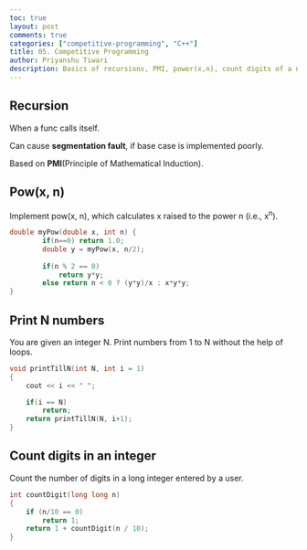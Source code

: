 ```yaml
---
toc: true
layout: post
comments: true
categories: ["competitive-programming", "C++"]
title: 05. Competitive Programming 
author: Priyanshu Tiwari
description: Basics of recursions, PMI, power(x,n), count digits of a number
---
```


## Recursion

When a func calls itself.

Can cause **segmentation fault**, if base case is implemented poorly.

Based on **PMI**(Principle of Mathematical Induction).

## Pow(x, n)

Implement pow(x, n), which calculates x raised to the power n (i.e., x<sup>n</sup>).

```cpp
double myPow(double x, int n) {
        if(n==0) return 1.0;
        double y = myPow(x, n/2);
        
        if(n % 2 == 0)
            return y*y;
        else return n < 0 ? (y*y)/x : x*y*y; 
}
```

## Print N numbers

You are given an integer N. Print numbers from 1 to N without the help of loops.

```cpp
void printTillN(int N, int i = 1)
{
    cout << i << " ";

    if(i == N)
        return;
    return printTillN(N, i+1);
}
```

## Count digits in an integer

Count the number of digits in a long integer entered by a user.

```cpp
int countDigit(long long n)
{
    if (n/10 == 0)
        return 1;
    return 1 + countDigit(n / 10);
}
```